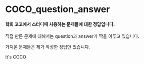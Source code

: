 # COCO_question_answer

#### 학회 코코에서 스터디때 사용하는 문제들에 대한 정답입니다.
직접 만든 문제에 대해서는 question과 answer가 짝을 이루고 있습니다.

가져온 문제들은 제가 작성한 정답만 있습니다.


It's COCO
